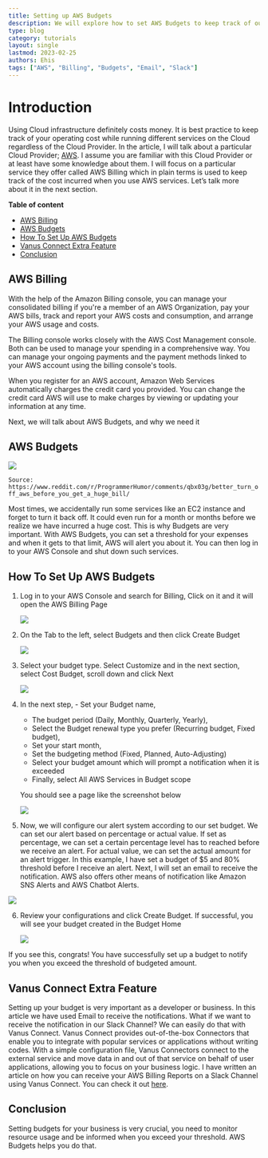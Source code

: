 ```yaml
---
title: Setting up AWS Budgets
description: We will explore how to set AWS Budgets to keep track of our cost usage in the AWS Cloud.
type: blog
category: tutorials
layout: single
lastmod: 2023-02-25
authors: Ehis
tags: ["AWS", "Billing", "Budgets", "Email", "Slack"]
---
```


# Introduction

Using Cloud infrastructure definitely costs money. It is best practice to keep track of your operating cost while running different services on the Cloud regardless of the Cloud Provider. In the article, I will talk about a particular Cloud Provider; [AWS](https://aws.amazon.com/). I assume you are familiar with this Cloud Provider or at least have some knowledge about them. I will focus on a particular service they offer called AWS Billing which in plain terms is used to keep track of the cost incurred when you use AWS services. Let’s talk more about it in the next section.

**Table of content**

- [AWS Billing](#aws-billing)
- [AWS Budgets](#aws-budgets)
- [How To Set Up AWS Budgets](#how-to-set-up-aws-budgets)
- [Vanus Connect Extra Feature](#vanus-connect-extra-feature)
- [Conclusion](#conclusion)

## AWS Billing

With the help of the Amazon Billing console, you can manage your consolidated billing if you're a member of an AWS Organization, pay your AWS bills, track and report your AWS costs and consumption, and arrange your AWS usage and costs.

The Billing console works closely with the AWS Cost Management console. Both can be used to manage your spending in a comprehensive way. You can manage your ongoing payments and the payment methods linked to your AWS account using the billing console's tools.

When you register for an AWS account, Amazon Web Services automatically charges the credit card you provided. You can change the credit card AWS will use to make charges by viewing or updating your information at any time.

Next, we will talk about AWS Budgets, and why we need it

## AWS Budgets

![](img/img_1.jpg)

`Source: https://www.reddit.com/r/ProgrammerHumor/comments/qbx03g/better_turn_off_aws_before_you_get_a_huge_bill/`

Most times, we accidentally run some services like an EC2 instance and forget to turn it back off. It could even run for a month or months before we realize we have incurred a huge cost. This is why Budgets are very important. With AWS Budgets, you can set a threshold for your expenses and when it gets to that limit, AWS will alert you about it. You can then log in to your AWS Console and shut down such services.

## How To Set Up AWS Budgets

1. Log in to your AWS Console and search for Billing, Click on it and it will open the AWS Billing Page

   ![](img/img_2.png)

2. On the Tab to the left, select Budgets and then click Create Budget

   ![](img/img_3.png)

3. Select your budget type. Select Customize and in the next section, select Cost Budget, scroll down and click Next

   ![](img/img_4.png)

4. In the next step, - Set your Budget name,

   - The budget period (Daily, Monthly, Quarterly, Yearly),
   - Select the Budget renewal type you prefer (Recurring budget, Fixed budget),
   - Set your start month,
   - Set the budgeting method (Fixed, Planned, Auto-Adjusting)
   - Select your budget amount which will prompt a notification when it is exceeded
   - Finally, select All AWS Services in Budget scope

   You should see a page like the screenshot below

   ![](img/img_5.png)

5. Now, we will configure our alert system according to our set budget. We can set our alert based on percentage or actual value. If set as percentage, we can set a certain percentage level has to reached before we receive an alert. For actual value, we can set the actual amount for an alert trigger. In this example, I have set a budget of $5 and 80% threshold before I receive an alert. Next, I will set an email to receive the notification. AWS also offers other means of notification like Amazon SNS Alerts and AWS Chatbot Alerts.

![](img/img_6.png)

6. Review your configurations and click Create Budget. If successful, you will see your budget created in the Budget Home

   ![](img/img_7.png)

If you see this, congrats! You have successfully set up a budget to notify you when you exceed the threshold of budgeted amount.

## Vanus Connect Extra Feature

Setting up your budget is very important as a developer or business. In this article we have used Email to receive the notifications. What if we want to receive the notification in our Slack Channel? We can easily do that with Vanus Connect. Vanus Connect provides out-of-the-box Connectors that enable you to integrate with popular services or applications without writing codes. With a simple configuration file, Vanus Connectors connect to the external service and move data in and out of that service on behalf of user applications, allowing you to focus on your business logic. I have written an article on how you can receive your AWS Billing Reports on a Slack Channel using Vanus Connect. You can check it out [here](https://www.vanus.ai/blog/how-to-receive-aws-billing-reports-on-a-slack-channel/).

## Conclusion

Setting budgets for your business is very crucial, you need to monitor resource usage and be informed when you exceed your threshold. AWS Budgets helps you do that.
